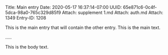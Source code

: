 Title: Main entry
Date: 2020-05-17 16:37:14-07:00
UUID: 65e871c6-0c4f-5dca-98a0-765c329d85f9
Attach: supplement 1.md
Attach: auth.md
Attach: 1349
Entry-ID: 1208

This is the main entry that will contain the other entry. This is the main text.

.....

This is the body text.
